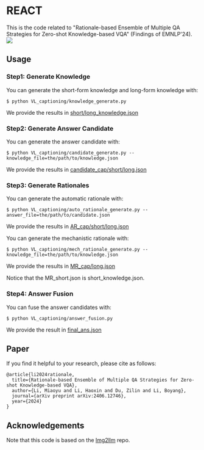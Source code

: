 # REACT
This is the code related to "Rationale-based Ensemble of Multiple QA Strategies for Zero-shot Knowledge-based VQA" (Findings of EMNLP'24).
![](https://github.com/limiaoyu/REACT/blob/main/overview.jpg)


## Usage
### Step1: Generate Knowledge
You can generate the short-form knowledge and long-form knowledge with:
```
$ python VL_captioning/knowledge_generate.py  
```
We provide the results in [short/long_knowledge.json](https://github.com/limiaoyu/REACT/tree/main/VL_captioning/results)

### Step2: Generate Answer Candidate
You can generate the answer candidate with:
```
$ python VL_captioning/candidate_generate.py --knowledge_file=the/path/to/knowledge.json
```
We provide the results in [candidate_cap/short/long.json](https://github.com/limiaoyu/REACT/tree/main/VL_captioning/results)

### Step3: Generate Rationales
You can generate the automatic rationale with:
```
$ python VL_captioning/auto_rationale_generate.py --answer_file=the/path/to/candidate.json
```
We provide the results in [AR_cap/short/long.json](https://github.com/limiaoyu/REACT/tree/main/VL_captioning/results)

You can generate the mechanistic rationale with:
```
$ python VL_captioning/mech_rationale_generate.py --knowledge_file=the/path/to/knowledge.json
```
We provide the results in [MR_cap/long.json](https://github.com/limiaoyu/REACT/tree/main/VL_captioning/results)

Notice that the MR_short.json is short_knowledge.json.

### Step4: Answer Fusion
You can fuse the answer candidates with:
```
$ python VL_captioning/answer_fusion.py 
```
We provide the result in [final_ans.json](https://github.com/limiaoyu/REACT/tree/main/VL_captioning/results)

## Paper

If you find it helpful to your research, please cite as follows:
```
@article{li2024rationale,
  title={Rationale-based Ensemble of Multiple QA Strategies for Zero-shot Knowledge-based VQA},
  author={Li, Miaoyu and Li, Haoxin and Du, Zilin and Li, Boyang},
  journal={arXiv preprint arXiv:2406.12746},
  year={2024}
}
```

## Acknowledgements
Note that this code is based on the [Img2llm](https://github.com/CR-Gjx/Img2Prompt) repo.

